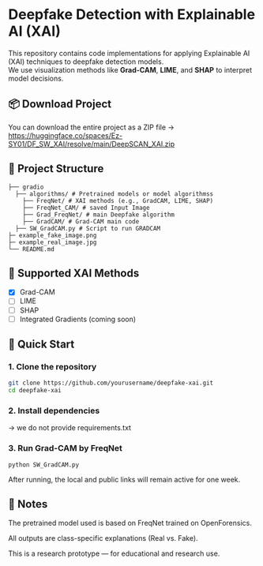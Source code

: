 # Deepfake Detection with Explainable AI (XAI)

This repository contains code implementations for applying Explainable AI (XAI) techniques to deepfake detection models.  
We use visualization methods like **Grad-CAM**, **LIME**, and **SHAP** to interpret model decisions.

## 📦 Download Project
You can download the entire project as a ZIP file
-> https://huggingface.co/spaces/Ez-SY01/DF_SW_XAI/resolve/main/DeepSCAN_XAI.zip

## 📂 Project Structure
```
├── gradio
  ├── algorithms/ # Pretrained models or model algorithmss
    ├── FreqNet/ # XAI methods (e.g., GradCAM, LIME, SHAP)
    ├── FreqNet_CAM/ # saved Input Image 
    ├── Grad_FreqNet/ # main Deepfake algorithm
    ├── GradCAM/ # Grad-CAM main code
  ├── SW_GradCAM.py # Script to run GRADCAM
├─ example_fake_image.png
├─ example_real_image.jpg
└── README.md
```
## 🧠 Supported XAI Methods

- [x] Grad-CAM  
- [ ] LIME  
- [ ] SHAP  
- [ ] Integrated Gradients (coming soon)

## 🚀 Quick Start

### 1. Clone the repository
```bash
git clone https://github.com/yourusername/deepfake-xai.git
cd deepfake-xai
```
### 2. Install dependencies
-> we do not provide requirements.txt

### 3. Run Grad-CAM by FreqNet
```
python SW_GradCAM.py
```
After running, the local and public links will remain active for one week.

## 📝 Notes
The pretrained model used is based on FreqNet trained on OpenForensics.

All outputs are class-specific explanations (Real vs. Fake).

This is a research prototype — for educational and research use.
